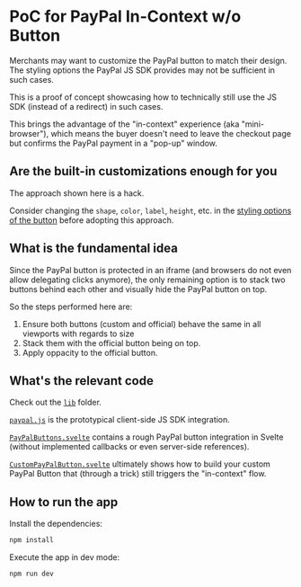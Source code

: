 # PoC for PayPal In-Context w/o Button

Merchants may want to customize the PayPal button to match their design. The styling options the PayPal JS SDK provides may not be sufficient in such cases. 

This is a proof of concept showcasing how to technically still use the JS SDK (instead of a redirect) in such cases.

This brings the advantage of the "in-context" experience (aka "mini-browser"), which means the buyer doesn't need to leave the checkout page but confirms the PayPal payment in a "pop-up" window.  

## Are the built-in customizations enough for you

The approach shown here is a hack. 

Consider changing the `shape`, `color`, `label`, `height`, etc. in the [styling options of the button](https://developer.paypal.com/sdk/js/reference/#link-style) before adopting this approach. 

## What is the fundamental idea

Since the PayPal button is protected in an iframe (and browsers do not even allow delegating clicks anymore), the only remaining option is to stack two buttons behind each other and visually hide the PayPal button on top.

So the steps performed here are:
1. Ensure both buttons (custom and official) behave the same in all viewports with regards to size
2. Stack them with the official button being on top.
3. Apply oppacity to the official button.

## What's the relevant code

Check out the [`lib`](./src/lib) folder. 

[`paypal.js`](./src/lib/paypal.js) is the prototypical client-side JS SDK integration.

[`PayPalButtons.svelte`](./src/lib/PayPalButtons.svelte) contains a rough PayPal button integration in Svelte (without implemented callbacks or even server-side references).

[`CustomPayPalButton.svelte`](./src/lib/CustomPayPalButton.svelte) ultimately shows how to build your custom PayPal Button that (through a trick) still triggers the "in-context" flow.

## How to run the app

Install the dependencies:

```bash
npm install
```

Execute the app in dev mode:

```bash
npm run dev
```
